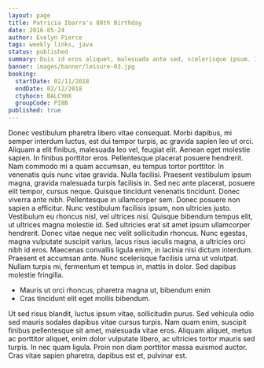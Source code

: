 ```yaml
---
layout: page
title: Patricia Ibarra's 88th Birthday
date: 2016-05-24
author: Evelyn Pierce
tags: weekly links, java
status: published
summary: Duis id eros aliquet, malesuada ante sed, scelerisque ipsum. Integer.
banner: images/banner/leisure-03.jpg
booking:
  startDate: 02/11/2018
  endDate: 02/12/2018
  ctyhocn: BALCYHX
  groupCode: PI8B
published: true
---
```

Donec vestibulum pharetra libero vitae consequat. Morbi dapibus, mi semper interdum luctus, est dui tempor turpis, ac gravida sapien leo ut orci. Aliquam a elit finibus, malesuada leo vel, feugiat elit. Aenean eget molestie sapien. In finibus porttitor eros. Pellentesque placerat posuere hendrerit. Nam commodo mi a quam accumsan, eu tempus tortor porttitor. In venenatis quis nunc vitae gravida. Nulla facilisi. Praesent vestibulum ipsum magna, gravida malesuada turpis facilisis in. Sed nec ante placerat, posuere elit tempor, cursus neque. Quisque tincidunt venenatis tincidunt. Donec viverra ante nibh.
Pellentesque in ullamcorper sem. Donec posuere non sapien a efficitur. Nunc vestibulum facilisis ipsum, non ultricies justo. Vestibulum eu rhoncus nisl, vel ultrices nisi. Quisque bibendum tempus elit, ut ultrices magna molestie id. Sed ultricies erat sit amet ipsum ullamcorper hendrerit. Donec vitae neque nec velit sollicitudin rhoncus. Nunc egestas, magna vulputate suscipit varius, lacus risus iaculis magna, a ultricies orci nibh id eros. Maecenas convallis ligula enim, in lacinia nisi dictum interdum. Praesent et accumsan ante. Nunc scelerisque facilisis urna ut volutpat. Nullam turpis mi, fermentum et tempus in, mattis in dolor. Sed dapibus molestie fringilla.

* Mauris ut orci rhoncus, pharetra magna ut, bibendum enim
* Cras tincidunt elit eget mollis bibendum.

Ut sed risus blandit, luctus ipsum vitae, sollicitudin purus. Sed vehicula odio sed mauris sodales dapibus vitae cursus turpis. Nam quam enim, suscipit finibus pellentesque sit amet, malesuada vitae eros. Aliquam aliquet, metus ac porttitor aliquet, enim dolor vulputate libero, ac ultricies tortor mauris sed turpis. In nec quam ligula. Proin non diam porttitor massa euismod auctor. Cras vitae sapien pharetra, dapibus est et, pulvinar est.
